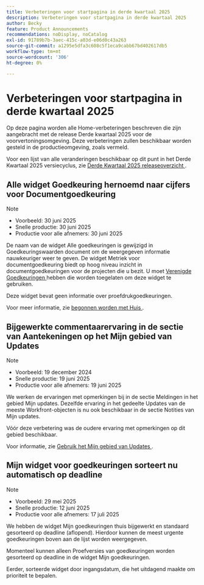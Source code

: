 ```yaml
---
title: Verbeteringen voor startpagina in derde kwartaal 2025
description: Verbeteringen voor startpagina in derde kwartaal 2025
author: Becky
feature: Product Announcements
recommendations: noDisplay, noCatalog
exl-id: 91789b7b-3aec-415c-a03d-e06d0c43a263
source-git-commit: a1295e5dfa3c608c5f1eca9cabb67bd402617db5
workflow-type: tm+mt
source-wordcount: '306'
ht-degree: 0%

---
```


# Verbeteringen voor startpagina in derde kwartaal 2025

Op deze pagina worden alle Home-verbeteringen beschreven die zijn aangebracht met de release Derde kwartaal 2025 voor de voorvertoningsomgeving. Deze verbeteringen zullen beschikbaar worden gesteld in de productieomgeving, zoals vermeld.

Voor een lijst van alle veranderingen beschikbaar op dit punt in het Derde Kwartaal 2025 versiecyclus, zie [ Derde Kwartaal 2025 releaseoverzicht ](/help/quicksilver/product-announcements/product-releases/25-q3-release-activity/25-q3-release-overview.md).

## Alle widget Goedkeuring hernoemd naar cijfers voor Documentgoedkeuring

>[!NOTE]
>
>* Voorbeeld: 30 juni 2025
>* Snelle productie: 30 juni 2025
>* Productie voor alle afnemers: 30 juni 2025

De naam van de widget Alle goedkeuringen is gewijzigd in Goedkeuringswaarden document om de weergegeven informatie nauwkeuriger weer te geven. De widget Metriek voor documentgoedkeuring biedt op hoog niveau inzicht in documentgoedkeuringen voor de projecten die u bezit. U moet [ Verenigde Goedkeuringen ](/help/quicksilver/review-and-approve-work/document-reviews-and-approvals/document-approvals-overview.md) hebben die worden toegelaten om deze widget te gebruiken.

Deze widget bevat geen informatie over proefdrukgoedkeuringen.

Voor meer informatie, zie [ begonnen worden met Huis ](/help/quicksilver/workfront-basics/using-home/using-the-home-area/get-started-with-home.md).

## Bijgewerkte commentaarervaring in de sectie van Aantekeningen op het Mijn gebied van Updates

>[!NOTE]
>
>* Voorbeeld: 19 december 2024
>* Snelle productie: 19 juni 2025
>* Productie voor alle afnemers: 19 juni 2025

We werken de ervaringen met opmerkingen bij in de sectie Meldingen in het gebied Mijn updates. Dezelfde ervaring in het gedeelte Updates van de meeste Workfront-objecten is nu ook beschikbaar in de sectie Notities van Mijn updates.

Vóór deze verbetering was de oudere ervaring met opmerkingen op dit gebied beschikbaar.

Voor informatie, zie [ Gebruik het Mijn gebied van Updates ](/help/quicksilver/workfront-basics/using-home/using-the-home-area/my-updates-area.md).

## Mijn widget voor goedkeuringen sorteert nu automatisch op deadline

>[!NOTE]
>
>* Voorbeeld: 29 mei 2025
>* Snelle productie: 12 juni 2025
>* Productie voor alle afnemers: 17 juli 2025

We hebben de widget Mijn goedkeuringen thuis bijgewerkt en standaard gesorteerd op deadline (aflopend). Hierdoor kunnen de meest urgente goedkeuringen boven aan de lijst worden weergegeven.

Momenteel kunnen alleen Proefversies van goedkeuringen worden gesorteerd op deadline in de widget Mijn goedkeuringen.

Eerder, sorteerde widget door ingangsdatum, die het uitdagend maakte om prioriteit te bepalen.

